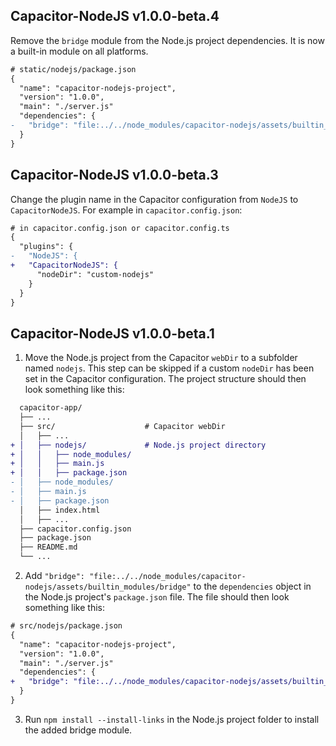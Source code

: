 ## Capacitor-NodeJS v1.0.0-beta.4

Remove the `bridge` module from the Node.js project dependencies. It is now a built-in module on all platforms.

```diff
# static/nodejs/package.json
{
  "name": "capacitor-nodejs-project",
  "version": "1.0.0",
  "main": "./server.js"
  "dependencies": {
-   "bridge": "file:../../node_modules/capacitor-nodejs/assets/builtin_modules/bridge"
  }
}
```

## Capacitor-NodeJS v1.0.0-beta.3

Change the plugin name in the Capacitor configuration from `NodeJS` to `CapacitorNodeJS`.
For example in `capacitor.config.json`:

```diff
# in capacitor.config.json or capacitor.config.ts
{
  "plugins": {
-   "NodeJS": {
+   "CapacitorNodeJS": {
      "nodeDir": "custom-nodejs"
    }
  }
}
```

## Capacitor-NodeJS v1.0.0-beta.1

1. Move the Node.js project from the Capacitor `webDir` to a subfolder named `nodejs`. This step can be skipped if a custom `nodeDir` has been set in the Capacitor configuration. The project structure should then look something like this:

```diff
  capacitor-app/
  ├── ...
  ├── src/                    # Capacitor webDir
  │   ├── ...
+ │   ├── nodejs/             # Node.js project directory
+ │   │   ├── node_modules/
+ │   │   ├── main.js
+ │   │   ├── package.json
- │   ├── node_modules/
- │   ├── main.js
- │   ├── package.json
  │   ├── index.html
  │   ├── ...
  ├── capacitor.config.json
  ├── package.json
  ├── README.md
  └── ...
```


2. Add `"bridge": "file:../../node_modules/capacitor-nodejs/assets/builtin_modules/bridge"` to the `dependencies` object in the Node.js project's `package.json` file. The file should then look something like this:

```diff
# src/nodejs/package.json
{
  "name": "capacitor-nodejs-project",
  "version": "1.0.0",
  "main": "./server.js"
  "dependencies": {
+   "bridge": "file:../../node_modules/capacitor-nodejs/assets/builtin_modules/bridge"
  }
}
```

3. Run `npm install --install-links` in the Node.js project folder to install the added bridge module.
